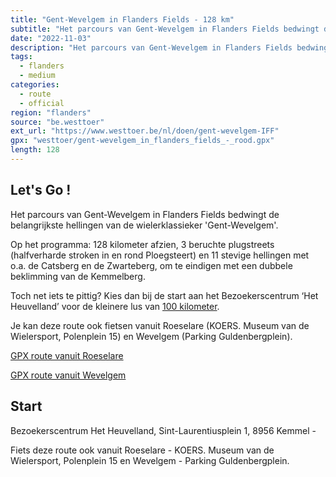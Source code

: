 ```yaml
---
title: "Gent-Wevelgem in Flanders Fields - 128 km"
subtitle: "Het parcours van Gent-Wevelgem in Flanders Fields bedwingt de belangrijkste hellingen van de wielerklassieker 'Gent-Wevelgem'"
date: "2022-11-03"
description: "Het parcours van Gent-Wevelgem in Flanders Fields bedwingt de belangrijkste hellingen van de wielerklassieker 'Gent-Wevelgem'" 
tags:
  - flanders
  - medium
categories: 
  - route
  - official
region: "flanders"
source: "be.westtoer"
ext_url: "https://www.westtoer.be/nl/doen/gent-wevelgem-IFF"
gpx: "westtoer/gent-wevelgem_in_flanders_fields_-_rood.gpx"
length: 128
---
```


## Let's Go !

Het parcours van Gent-Wevelgem in Flanders Fields bedwingt de belangrijkste hellingen van de wielerklassieker 'Gent-Wevelgem'.

Op het programma: 128 kilometer afzien, 3 beruchte plugstreets (halfverharde stroken in en rond Ploegsteert) en 11 stevige hellingen met o.a. de Catsberg en de Zwarteberg, om te eindigen met een dubbele beklimming van de Kemmelberg.

Toch net iets te pittig? Kies dan bij de start aan het Bezoekerscentrum ‘Het Heuvelland’ voor de kleinere lus van [100 kilometer](https://www.westtoer.be/nl/doen/gent-wevelgem-flanders-fields-100-km).

Je kan deze route ook fietsen vanuit Roeselare (KOERS. Museum van de Wielersport, Polenplein 15) en Wevelgem (Parking Guldenbergplein).

[GPX route vanuit Roeselare](https://beeldbank.west-vlaanderen.be/transfer/34546a6004d887d56a3e4c6922956fb05fd6130d7b69248178f54b3dfd793781)

[GPX route vanuit Wevelgem](https://beeldbank.west-vlaanderen.be/transfer/65b9cfc43cb08bccc5cf0efcefcd88fada4b90f010fda004dd8429309f88c392)

## Start 

Bezoekerscentrum Het Heuvelland, Sint-Laurentiusplein 1, 8956 Kemmel - 



Fiets deze route ook vanuit Roeselare - KOERS. Museum van de Wielersport, Polenplein 15 en Wevelgem - Parking Guldenbergplein. 


